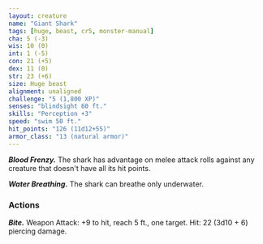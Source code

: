 ```yaml
---
layout: creature
name: "Giant Shark"
tags: [huge, beast, cr5, monster-manual]
cha: 5 (-3)
wis: 10 (0)
int: 1 (-5)
con: 21 (+5)
dex: 11 (0)
str: 23 (+6)
size: Huge beast
alignment: unaligned
challenge: "5 (1,800 XP)"
senses: "blindsight 60 ft."
skills: "Perception +3"
speed: "swim 50 ft."
hit_points: "126 (11d12+55)"
armor_class: "13 (natural armor)"
---
```


***Blood Frenzy.*** The shark has advantage on melee attack rolls against any creature that doesn't have all its hit points.

***Water Breathing.*** The shark can breathe only underwater.

### Actions

***Bite.*** Weapon Attack: +9 to hit, reach 5 ft., one target. Hit: 22 (3d10 + 6) piercing damage.
